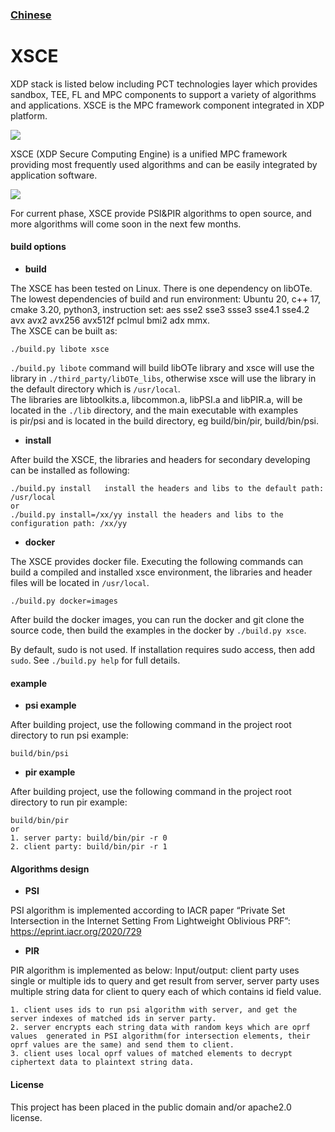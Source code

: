 
### [Chinese](./README_cn.md)  

# XSCE

XDP stack is listed below including PCT technologies layer which provides sandbox, TEE, FL and MPC components to support a variety of algorithms and applications. XSCE is the MPC framework component integrated in XDP platform. 

![](./docs/img/xdp_arch.png)  

XSCE (XDP Secure Computing Engine) is a unified MPC framework providing most frequently used algorithms and can be easily integrated by application software.

![](./docs/img/xsce_arch.png)  

For current phase, XSCE provide PSI&PIR algorithms to open source, and more algorithms will come soon in the next few months.

#### build options
- **build**  

The XSCE has been tested on Linux. There is one dependency on libOTe. The lowest dependencies of build and run environment: Ubuntu 20, c++ 17, cmake 3.20, python3, instruction set: aes sse2 sse3 ssse3 sse4.1 sse4.2 avx avx2 avx256 avx512f pclmul bmi2 adx mmx.  
The XSCE can be built as:

```
./build.py libote xsce  
```
`./build.py libote` command will build libOTe library and xsce will use the library in `./third_party/libOTe_libs`, otherwise xsce will use the library in the default directory which is `/usr/local`.  
The libraries are libtoolkits.a, libcommon.a, libPSI.a and libPIR.a, will be located in the `./lib` directory, and the main executable with examples is pir/psi and is located in the build directory, eg build/bin/pir, build/bin/psi.

- **install**  

After build the XSCE, the libraries and headers for secondary developing can be installed as following:
```
./build.py install   install the headers and libs to the default path: /usr/local
or 
./build.py install=/xx/yy install the headers and libs to the configuration path: /xx/yy
```

- **docker**  

The XSCE provides docker file. Executing the following commands can build a compiled and installed xsce environment, the libraries and header files will be located in `/usr/local`. 
```
./build.py docker=images
```
After build the docker images, you can run the docker and git clone the source code, then build the examples in the docker by `./build.py xsce`.

By default, sudo is not used. If installation requires sudo access, then add `sudo`. See `./build.py help` for full details.

#### example
- **psi example**  

After building project, use the following command in the project root directory to run psi example:  
```
build/bin/psi
```

- **pir example**  

After building project, use the following command in the project root directory to run pir example:  
```
build/bin/pir
or
1. server party: build/bin/pir -r 0
2. client party: build/bin/pir -r 1
```

#### Algorithms design
- **PSI**  

PSI algorithm is implemented according to IACR paper “Private Set Intersection in the Internet Setting From Lightweight Oblivious PRF”: https://eprint.iacr.org/2020/729

- **PIR**  

PIR algorithm is implemented as below:
Input/output: client party uses single or multiple ids to query and get result from server, server party uses multiple string data for client to query each of which contains id field value. 
```
1. client uses ids to run psi algorithm with server, and get the server indexes of matched ids in server party.
2. server encrypts each string data with random keys which are oprf values  generated in PSI algorithm(for intersection elements, their oprf values are the same) and send them to client.
3. client uses local oprf values of matched elements to decrypt ciphertext data to plaintext string data. 
```

#### License

This project has been placed in the public domain and/or apache2.0 license.
